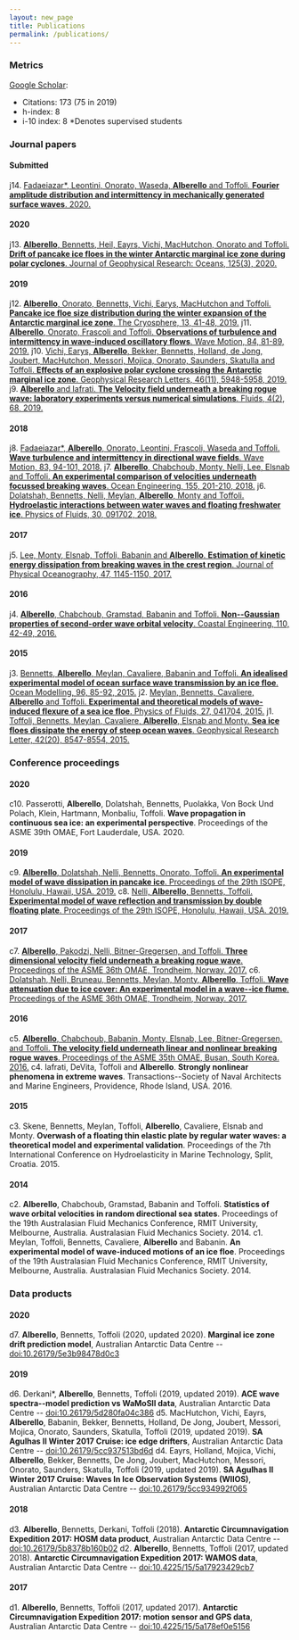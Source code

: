 ```yaml
---
layout: new_page
title: Publications
permalink: /publications/
---
```

### Metrics
[Google Scholar](https://scholar.google.com/citations?user=32bF0ZgAAAAJ&hl=en):
- Citations: 173 (75 in 2019)
- h-index: 8
- i-10 index: 8
*Denotes supervised students
### Journal papers
#### Submitted
j14. [Fadaeiazar*, Leontini, Onorato, Waseda, **Alberello** and Toffoli. __Fourier amplitude distribution and intermittency in mechanically generated surface waves__. 2020.](https://arxiv.org/pdf/2003.08666.pdf)
#### 2020
j13. [**Alberello**, Bennetts, Heil, Eayrs, Vichi, MacHutchon, Onorato and Toffoli. __Drift of pancake ice floes in the winter Antarctic marginal ice zone during polar cyclones__. Journal of Geophysical Research: Oceans, 125(3), 2020.](https://agupubs.onlinelibrary.wiley.com/doi/10.1029/2019JC015418)
#### 2019
j12. [**Alberello**, Onorato, Bennetts, Vichi, Earys, MacHutchon and Toffoli. __Pancake ice floe size distribution during the winter expansion of the Antarctic marginal ice zone__. The Cryosphere, 13, 41-48, 2019.](https://doi.org/10.5194/tc-13-41-2019)
j11. [**Alberello**, Onorato, Frascoli and Toffoli. __Observations of turbulence and intermittency in wave-induced oscillatory flows__. Wave Motion, 84, 81-89, 2019.](https://doi.org/10.1016/j.wavemoti.2018.10.003)
j10. [Vichi, Earys, **Alberello**, Bekker, Bennetts, Holland, de Jong, Joubert, MacHutchon, Messori, Mojica, Onorato, Saunders, Skatulla and Toffoli. __Effects of an explosive polar cyclone crossing the Antarctic marginal ice zone__. Geophysical Research Letters, 46(11), 5948-5958, 2019.](https://doi.org/10.1029/2019GL082457)
j9. [**Alberello** and Iafrati. __The Velocity field underneath a breaking rogue wave: laboratory experiments versus numerical simulations__. Fluids, 4(2), 68, 2019.](https://doi.org/10.3390/fluids4020068)
#### 2018
j8. [Fadaeiazar*, **Alberello**, Onorato, Leontini, Frascoli, Waseda and Toffoli. __Wave turbulence and intermittency in directional wave fields__. Wave Motion, 83, 94-101, 2018.](https://doi.org/10.1016/j.wavemoti.2018.09.002)
j7. [**Alberello**, Chabchoub, Monty, Nelli, Lee, Elsnab and Toffoli. __An experimental comparison of velocities underneath focussed breaking waves__. Ocean Engineering, 155, 201-210, 2018.](https://doi.org/10.1016/j.oceaneng.2018.02.049)
j6. [Dolatshah, Bennetts, Nelli, Meylan, **Alberello**, Monty and Toffoli. __Hydroelastic interactions between water waves and floating freshwater ice__. Physics of Fluids, 30, 091702, 2018.](https://doi.org/10.1063/1.5050262)
#### 2017
j5. [Lee, Monty, Elsnab, Toffoli, Babanin and **Alberello**. __Estimation of kinetic energy dissipation from breaking waves in the crest region__. Journal of Physical Oceanography, 47, 1145-1150, 2017.](https://doi.org/10.1175/JPO-D-16-0273.1)
#### 2016
j4. [**Alberello**, Chabchoub, Gramstad, Babanin and Toffoli. __Non--Gaussian properties of second-order wave orbital velocity__. Coastal Engineering, 110, 42-49, 2016.](https://doi.org/10.1016/j.coastaleng.2016.01.001)
#### 2015
j3. [Bennetts, **Alberello**, Meylan, Cavaliere, Babanin and Toffoli. __An idealised experimental model of ocean surface wave transmission by an ice floe__. Ocean Modelling, 96, 85-92, 2015.](https://doi.org/10.1016/j.ocemod.2015.03.001)
j2. [Meylan, Bennetts, Cavaliere, **Alberello** and Toffoli. __Experimental and theoretical models of wave-induced flexure of a sea ice floe__. Physics of Fluids, 27, 041704, 2015.](https://doi.org/10.1063/1.4916573)
j1. [Toffoli, Bennetts, Meylan, Cavaliere, **Alberello**, Elsnab and Monty. __Sea ice floes dissipate the energy of steep ocean waves__. Geophysical Research Letter, 42(20), 8547-8554, 2015.](https://doi.org/10.1002/2015GL065937)
### Conference proceedings
#### 2020
c10. Passerotti, **Alberello**, Dolatshah, Bennetts, Puolakka, Von Bock Und Polach, Klein, Hartmann, Monbaliu, Toffoli. __Wave propagation in continuous sea ice: an experimental perspective__. Proceedings of the ASME 39th OMAE, Fort Lauderdale, USA. 2020.
#### 2019
c9. [**Alberello**, Dolatshah, Nelli, Bennetts, Onorato, Toffoli. __An experimental model of wave dissipation in pancake ice__. Proceedings of the 29th ISOPE, Honolulu, Hawaii, USA. 2019.](https://www.onepetro.org/conference-paper/ISOPE-I-19-239)
c8. [Nelli, **Alberello**, Bennetts, Toffoli. __Experimental model of wave reflection and transmission by double floating plate__. Proceedings of the 29th ISOPE, Honolulu, Hawaii, USA. 2019.](https://onepetro.org/conference-paper/ISOPE-I-19-403)
#### 2017
c7. [**Alberello**, Pakodzi, Nelli, Bitner-Gregersen, and Toffoli. __Three dimensional velocity field underneath a breaking rogue wave__. Proceedings of the ASME 36th OMAE, Trondheim, Norway. 2017.](https://doi.org/10.1115/OMAE2017-61237)
c6. [Dolatshah, Nelli, Bruneau, Bennetts, Meylan, Monty, **Alberello**, Toffoli. __Wave attenuation due to ice cover: An experimental model in a wave--ice flume__. Proceedings of the ASME 36th OMAE, Trondheim, Norway. 2017.](http://doi.org/10.1115/OMAE2017-61548)
#### 2016
c5. [**Alberello**, Chabchoub, Babanin, Monty, Elsnab, Lee, Bitner-Gregersen, and Toffoli. __The velocity field underneath linear and nonlinear breaking rogue waves__. Proceedings of the ASME 35th OMAE, Busan, South Korea. 2016.](http://doi.org/10.1115/OMAE2016-54481)
c4. Iafrati, DeVita, Toffoli and **Alberello**. __Strongly nonlinear phenomena in extreme waves__. Transactions--Society of Naval Architects and Marine Engineers, Providence, Rhode Island, USA. 2016.
#### 2015
c3. Skene, Bennetts, Meylan, Toffoli, **Alberello**, Cavaliere, Elsnab and Monty. __Overwash of a floating thin elastic plate by regular water waves: a theoretical model and experimental validation__. Proceedings of the 7th International Conference on Hydroelasticity in Marine Technology, Split, Croatia. 2015.
#### 2014
c2. **Alberello**, Chabchoub, Gramstad, Babanin and Toffoli. __Statistics of wave orbital velocities in random directional sea states__. Proceedings of the 19th Australasian Fluid Mechanics Conference, RMIT University, Melbourne, Australia. Australasian Fluid Mechanics Society. 2014.
c1. Meylan, Toffoli, Bennetts, Cavaliere, **Alberello** and Babanin. __An experimental model of wave-induced motions of an ice floe__. Proceedings of the 19th Australasian Fluid Mechanics Conference, RMIT University, Melbourne, Australia. Australasian Fluid Mechanics Society. 2014.
### Data products
#### 2020
d7. **Alberello**, Bennetts, Toffoli (2020, updated 2020). __Marginal ice zone drift prediction model__, Australian Antarctic Data Centre -- [doi:10.26179/5e3b98478d0c3](doi:10.26179/5e3b98478d0c3)
#### 2019
d6. Derkani*, **Alberello**, Bennetts, Toffoli (2019, updated 2019). __ACE wave spectra--model prediction vs WaMoSII data__, Australian Antarctic Data Centre -- [doi:10.26179/5d280fa04c386](doi:10.26179/5d280fa04c386)
d5. MacHutchon, Vichi, Eayrs, **Alberello**, Babanin, Bekker, Bennetts, Holland, De Jong, Joubert, Messori, Mojica, Onorato, Saunders, Skatulla, Toffoli (2019, updated 2019). __SA Agulhas II Winter 2017 Cruise: ice edge drifters__, Australian Antarctic Data Centre -- [doi:10.26179/5cc937513bd6d](doi:10.26179/5cc937513bd6d)
d4. Eayrs, Holland, Mojica, Vichi, **Alberello**, Bekker, Bennetts, De Jong, Joubert, MacHutchon, Messori, Onorato, Saunders, Skatulla, Toffoli (2019, updated 2019). __SA Agulhas II Winter 2017 Cruise: Waves In Ice Observation Systems (WIIOS)__, Australian Antarctic Data Centre -- [doi:10.26179/5cc934992f065](doi:10.26179/5cc934992f065)
#### 2018
d3. **Alberello**, Bennetts, Derkani, Toffoli (2018). __Antarctic Circumnavigation Expedition 2017: HOSM data product__, Australian Antarctic Data Centre -- [doi:10.26179/5b8378b160b02](doi:10.26179/5b8378b160b02)
d2. **Alberello**, Bennetts, Toffoli (2017, updated 2018). __Antarctic Circumnavigation Expedition 2017: WAMOS data__, Australian Antarctic Data Centre -- [doi:10.4225/15/5a17923429cb7](doi:10.4225/15/5a17923429cb7)
#### 2017
d1. **Alberello**, Bennetts, Toffoli (2017, updated 2017). __Antarctic Circumnavigation Expedition 2017: motion sensor and GPS data__, Australian Antarctic Data Centre -- [doi:10.4225/15/5a178ef0e5156](doi:10.4225/15/5a178ef0e5156)
